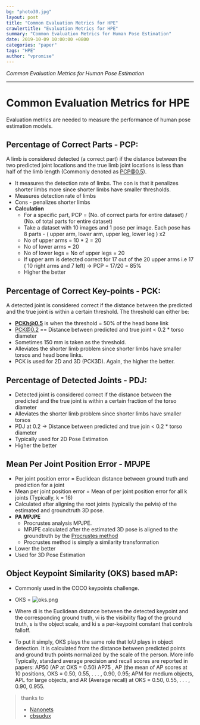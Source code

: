 ```yaml
---
bg: "photo30.jpg"
layout: post
title: "Common Evaluation Metrics for HPE"
crawlertitle: "Evaluation Metrics for HPE"
summary: "Common Evaluation Metrics for Human Pose Estimation"
date: 2019-10-09 10:00:00 +0800
categories: "paper"
tags: "HPE"
author: "vpromise"
---
```


*Common Evaluation Metrics for Human Pose Estimation*

---

# Common Evaluation Metrics for HPE

Evaluation metrics are needed to measure the performance of human pose estimation models.

## Percentage of Correct Parts - PCP: 
A limb is considered detected  (a correct part) if the distance between the two predicted joint locations and the true limb joint locations is less than half of the limb length (Commonly denoted as PCP@0.5).

- It measures the detection rate of limbs. The con is that it penalizes shorter limbs more since shorter limbs have smaller thresholds.
- Measures detection rate of limbs
- Cons - penalizes shorter limbs
- __Calculation__
  - For a specific part, PCP = (No. of correct parts for entire dataset) / (No. of total parts for entire dataset)
  - Take a dataset with 10 images and 1 pose per image. Each pose has 8 parts - ( upper arm, lower arm, upper leg, lower leg ) x2
  - No of upper arms = 10 * 2 = 20
  - No of lower arms = 20
  - No of lower legs = No of upper legs = 20
  - If upper arm is detected correct for 17  out of the 20 upper arms i.e 17 ( 10 right arms and 7 left) → PCP = 17/20 = 85% 
  - Higher the better 

## Percentage of Correct Key-points - PCK: 
A detected joint is considered correct if the distance between the predicted and the true joint is within a certain threshold. The threshold can either be:

- **PCKh@0.5** is when the threshold = 50% of the head bone link
- PCK@0.2 == Distance between predicted and true joint < 0.2 * torso diameter
- Sometimes 150 mm is taken as the threshold.
- Alleviates the shorter limb problem since shorter limbs have smaller torsos and head bone links.
- PCK is used for 2D and 3D (PCK3D). Again, the higher the better.

## Percentage of Detected Joints - PDJ: 
- Detected joint is considered correct if the distance between the predicted and the true joint is within a certain fraction of the torso diameter
- Alleviates the shorter limb problem since shorter limbs have smaller torsos
- PDJ at 0.2 → Distance between predicted and true join < 0.2 * torso diameter
- Typically used for 2D Pose Estimation
- Higher the better

## Mean Per Joint Position Error - MPJPE
- Per joint position error = Euclidean distance between ground truth and prediction for a joint
- Mean per joint position error = Mean of per joint position error for all k joints (Typically, k = 16)
- Calculated after aligning the root joints (typically the pelvis) of the estimated and groundtruth 3D pose. 
- __PA MPJPE__
  - Procrustes analysis MPJPE. 
  - MPJPE calculated after the estimated 3D pose is aligned to the groundtruth by the [Procrustes method](https://www.coursera.org/lecture/robotics-perception/pose-from-3d-point-correspondences-the-procrustes-problem-X22IH)
  - Procrustes method is simply a similarity transformation
- Lower the better
- Used for 3D Pose Estimation


## Object Keypoint Similarity (OKS) based mAP:
- Commonly used in the COCO keypoints challenge.
- OKS = 
  ![oks.png](https://i.loli.net/2019/10/09/9TYMhCZsPjm37rX.png)

  <!-- $$\frac{\sum_iexp(-d^2_i/2s^2k^2_i)\delta(v_i>0)}{\sum_i\delta(v_i>0)}$$ -->

- Where di is the Euclidean distance between the detected keypoint and the corresponding ground truth, vi is the visibility flag of the ground truth, s is the object scale, and ki s a per-keypoint constant that controls falloff.

- To put it simply, OKS plays the same role that IoU plays in object detection. It is calculated from the distance between predicted points and ground truth points normalized by the scale of the person. More info Typically, standard average precision and recall scores are reported in papers: AP50 (AP at OKS = 0.50) AP75 , AP (the mean of AP scores at 10 positions, OKS = 0.50, 0.55, . . . , 0.90, 0.95; APM for medium objects, APL for large objects, and AR (Average recall) at OKS = 0.50, 0.55, . . . , 0.90, 0.955.

> thanks to 
>   - [Nanonets](https://nanonets.com/blog/human-pose-estimation-2d-guide/?utm_source=reddit&utm_medium=social&utm_campaign=pose&utm_content=GROUP_NAME)
>   - [cbsudux](https://github.com/cbsudux/Human-Pose-Estimation-101/blob/master/README.md)